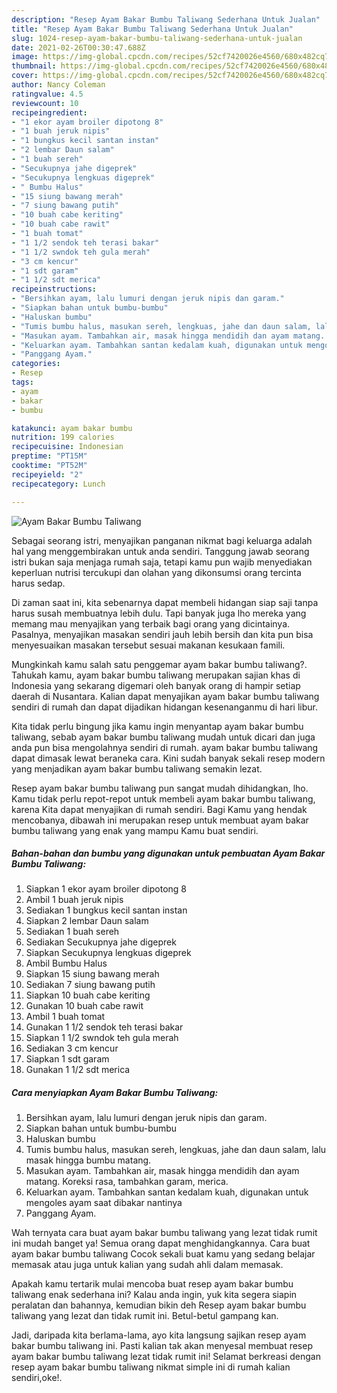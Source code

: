 ```yaml
---
description: "Resep Ayam Bakar Bumbu Taliwang Sederhana Untuk Jualan"
title: "Resep Ayam Bakar Bumbu Taliwang Sederhana Untuk Jualan"
slug: 1024-resep-ayam-bakar-bumbu-taliwang-sederhana-untuk-jualan
date: 2021-02-26T00:30:47.688Z
image: https://img-global.cpcdn.com/recipes/52cf7420026e4560/680x482cq70/ayam-bakar-bumbu-taliwang-foto-resep-utama.jpg
thumbnail: https://img-global.cpcdn.com/recipes/52cf7420026e4560/680x482cq70/ayam-bakar-bumbu-taliwang-foto-resep-utama.jpg
cover: https://img-global.cpcdn.com/recipes/52cf7420026e4560/680x482cq70/ayam-bakar-bumbu-taliwang-foto-resep-utama.jpg
author: Nancy Coleman
ratingvalue: 4.5
reviewcount: 10
recipeingredient:
- "1 ekor ayam broiler dipotong 8"
- "1 buah jeruk nipis"
- "1 bungkus kecil santan instan"
- "2 lembar Daun salam"
- "1 buah sereh"
- "Secukupnya jahe digeprek"
- "Secukupnya lengkuas digeprek"
- " Bumbu Halus"
- "15 siung bawang merah"
- "7 siung bawang putih"
- "10 buah cabe keriting"
- "10 buah cabe rawit"
- "1 buah tomat"
- "1 1/2 sendok teh terasi bakar"
- "1 1/2 swndok teh gula merah"
- "3 cm kencur"
- "1 sdt garam"
- "1 1/2 sdt merica"
recipeinstructions:
- "Bersihkan ayam, lalu lumuri dengan jeruk nipis dan garam."
- "Siapkan bahan untuk bumbu-bumbu"
- "Haluskan bumbu"
- "Tumis bumbu halus, masukan sereh, lengkuas, jahe dan daun salam, lalu masak hingga bumbu matang."
- "Masukan ayam. Tambahkan air, masak hingga mendidih dan ayam matang. Koreksi rasa, tambahkan garam, merica."
- "Keluarkan ayam. Tambahkan santan kedalam kuah, digunakan untuk mengoles ayam saat dibakar nantinya"
- "Panggang Ayam."
categories:
- Resep
tags:
- ayam
- bakar
- bumbu

katakunci: ayam bakar bumbu 
nutrition: 199 calories
recipecuisine: Indonesian
preptime: "PT15M"
cooktime: "PT52M"
recipeyield: "2"
recipecategory: Lunch

---
```



![Ayam Bakar Bumbu Taliwang](https://img-global.cpcdn.com/recipes/52cf7420026e4560/680x482cq70/ayam-bakar-bumbu-taliwang-foto-resep-utama.jpg)

Sebagai seorang istri, menyajikan panganan nikmat bagi keluarga adalah hal yang menggembirakan untuk anda sendiri. Tanggung jawab seorang istri bukan saja menjaga rumah saja, tetapi kamu pun wajib menyediakan keperluan nutrisi tercukupi dan olahan yang dikonsumsi orang tercinta harus sedap.

Di zaman  saat ini, kita sebenarnya dapat membeli hidangan siap saji tanpa harus susah membuatnya lebih dulu. Tapi banyak juga lho mereka yang memang mau menyajikan yang terbaik bagi orang yang dicintainya. Pasalnya, menyajikan masakan sendiri jauh lebih bersih dan kita pun bisa menyesuaikan masakan tersebut sesuai makanan kesukaan famili. 



Mungkinkah kamu salah satu penggemar ayam bakar bumbu taliwang?. Tahukah kamu, ayam bakar bumbu taliwang merupakan sajian khas di Indonesia yang sekarang digemari oleh banyak orang di hampir setiap daerah di Nusantara. Kalian dapat menyajikan ayam bakar bumbu taliwang sendiri di rumah dan dapat dijadikan hidangan kesenanganmu di hari libur.

Kita tidak perlu bingung jika kamu ingin menyantap ayam bakar bumbu taliwang, sebab ayam bakar bumbu taliwang mudah untuk dicari dan juga anda pun bisa mengolahnya sendiri di rumah. ayam bakar bumbu taliwang dapat dimasak lewat beraneka cara. Kini sudah banyak sekali resep modern yang menjadikan ayam bakar bumbu taliwang semakin lezat.

Resep ayam bakar bumbu taliwang pun sangat mudah dihidangkan, lho. Kamu tidak perlu repot-repot untuk membeli ayam bakar bumbu taliwang, karena Kita dapat menyajikan di rumah sendiri. Bagi Kamu yang hendak mencobanya, dibawah ini merupakan resep untuk membuat ayam bakar bumbu taliwang yang enak yang mampu Kamu buat sendiri.

<!--inarticleads1-->

##### Bahan-bahan dan bumbu yang digunakan untuk pembuatan Ayam Bakar Bumbu Taliwang:

1. Siapkan 1 ekor ayam broiler dipotong 8
1. Ambil 1 buah jeruk nipis
1. Sediakan 1 bungkus kecil santan instan
1. Siapkan 2 lembar Daun salam
1. Sediakan 1 buah sereh
1. Sediakan Secukupnya jahe digeprek
1. Siapkan Secukupnya lengkuas digeprek
1. Ambil  Bumbu Halus
1. Siapkan 15 siung bawang merah
1. Sediakan 7 siung bawang putih
1. Siapkan 10 buah cabe keriting
1. Gunakan 10 buah cabe rawit
1. Ambil 1 buah tomat
1. Gunakan 1 1/2 sendok teh terasi bakar
1. Siapkan 1 1/2 swndok teh gula merah
1. Sediakan 3 cm kencur
1. Siapkan 1 sdt garam
1. Gunakan 1 1/2 sdt merica




<!--inarticleads2-->

##### Cara menyiapkan Ayam Bakar Bumbu Taliwang:

1. Bersihkan ayam, lalu lumuri dengan jeruk nipis dan garam.
1. Siapkan bahan untuk bumbu-bumbu
1. Haluskan bumbu
1. Tumis bumbu halus, masukan sereh, lengkuas, jahe dan daun salam, lalu masak hingga bumbu matang.
1. Masukan ayam. Tambahkan air, masak hingga mendidih dan ayam matang. Koreksi rasa, tambahkan garam, merica.
1. Keluarkan ayam. Tambahkan santan kedalam kuah, digunakan untuk mengoles ayam saat dibakar nantinya
1. Panggang Ayam.




Wah ternyata cara buat ayam bakar bumbu taliwang yang lezat tidak rumit ini mudah banget ya! Semua orang dapat menghidangkannya. Cara buat ayam bakar bumbu taliwang Cocok sekali buat kamu yang sedang belajar memasak atau juga untuk kalian yang sudah ahli dalam memasak.

Apakah kamu tertarik mulai mencoba buat resep ayam bakar bumbu taliwang enak sederhana ini? Kalau anda ingin, yuk kita segera siapin peralatan dan bahannya, kemudian bikin deh Resep ayam bakar bumbu taliwang yang lezat dan tidak rumit ini. Betul-betul gampang kan. 

Jadi, daripada kita berlama-lama, ayo kita langsung sajikan resep ayam bakar bumbu taliwang ini. Pasti kalian tak akan menyesal membuat resep ayam bakar bumbu taliwang lezat tidak rumit ini! Selamat berkreasi dengan resep ayam bakar bumbu taliwang nikmat simple ini di rumah kalian sendiri,oke!.


